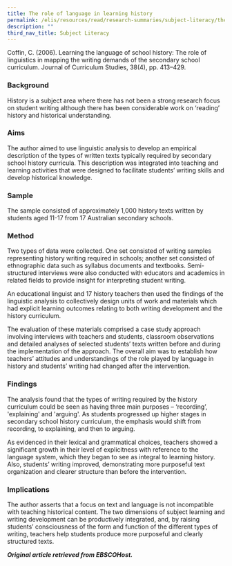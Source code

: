 ```yaml
---
title: The role of language in learning history
permalink: /elis/resources/read/research-summaries/subject-literacy/the-role-of-language-in-learning-history/
description: ""
third_nav_title: Subject Literacy
---
```

Coffin, C. (2006). Learning the language of school history: The role of linguistics in mapping the writing demands of the secondary school curriculum. Journal of Curriculum Studies, 38(4), pp. 413–429.

### Background

History is a subject area where there has not been a strong research focus on student writing although there has been considerable work on ‘reading’ history and historical understanding.

### Aims

The author aimed to use linguistic analysis to develop an empirical description of the types of written texts typically required by secondary school history curricula. This description was integrated into teaching and learning activities that were designed to facilitate students’ writing skills and develop historical knowledge.

### Sample

The sample consisted of approximately 1,000 history texts written by students aged 11-17 from 17 Australian secondary schools.

### Method

Two types of data were collected. One set consisted of writing samples representing history writing required in schools; another set consisted of ethnographic data such as syllabus documents and textbooks. Semi-structured interviews were also conducted with educators and academics in related fields to provide insight for interpreting student writing.

An educational linguist and 17 history teachers then used the findings of the linguistic analysis to collectively design units of work and materials which had explicit learning outcomes relating to both writing development and the history curriculum.

The evaluation of these materials comprised a case study approach involving interviews with teachers and students, classroom observations and detailed analyses of selected students’ texts written before and during the implementation of the approach. The overall aim was to establish how teachers’ attitudes and understandings of the role played by language in history and students’ writing had changed after the intervention.

### Findings

The analysis found that the types of writing required by the history curriculum could be seen as having three main purposes – ‘recording’, 'explaining' and 'arguing'. As students progressed up higher stages in secondary school history curriculum, the emphasis would shift from recording, to explaining, and then to arguing.

As evidenced in their lexical and grammatical choices, teachers showed a significant growth in their level of explicitness with reference to the language system, which they began to see as integral to learning history. Also, students’ writing improved, demonstrating more purposeful text organization and clearer structure than before the intervention.

### Implications

The author asserts that a focus on text and language is not incompatible with teaching historical content. The two dimensions of subject learning and writing development can be productively integrated, and, by raising students’ consciousness of the form and function of the different types of writing, teachers help students produce more purposeful and clearly structured texts.

_**Original article retrieved from EBSCOHost.**_  

